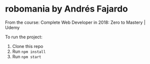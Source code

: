 # robomania by Andrés Fajardo
From the course: Complete Web Developer in 2018: Zero to Mastery | Udemy

To run the project:

1. Clone this repo
2. Run `npm install`
3. Run `npm start`
